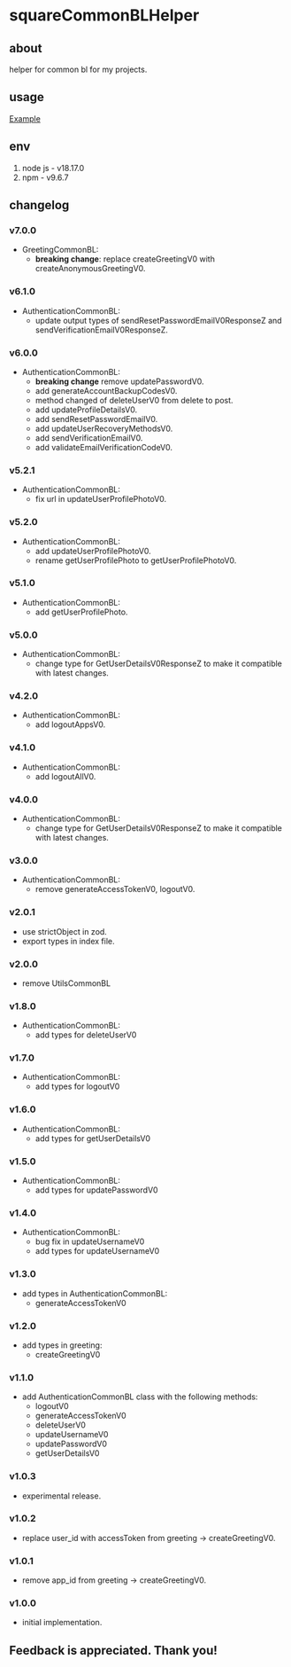 # squareCommonBLHelper

## about

helper for common bl for my projects.

## usage

[Example](./example.js)

## env

1. node js - v18.17.0
2. npm - v9.6.7

## changelog

### v7.0.0

- GreetingCommonBL:
  - **breaking change**: replace createGreetingV0 with createAnonymousGreetingV0.

### v6.1.0

- AuthenticationCommonBL:
  - update output types of sendResetPasswordEmailV0ResponseZ and sendVerificationEmailV0ResponseZ.

### v6.0.0

- AuthenticationCommonBL:
  - **breaking change** remove updatePasswordV0.
  - add generateAccountBackupCodesV0.
  - method changed of deleteUserV0 from delete to post.
  - add updateProfileDetailsV0.
  - add sendResetPasswordEmailV0.
  - add updateUserRecoveryMethodsV0.
  - add sendVerificationEmailV0.
  - add validateEmailVerificationCodeV0.

### v5.2.1

- AuthenticationCommonBL:
  - fix url in updateUserProfilePhotoV0.

### v5.2.0

- AuthenticationCommonBL:
  - add updateUserProfilePhotoV0.
  - rename getUserProfilePhoto to getUserProfilePhotoV0.

### v5.1.0

- AuthenticationCommonBL:
  - add getUserProfilePhoto.

### v5.0.0

- AuthenticationCommonBL:
  - change type for GetUserDetailsV0ResponseZ to make it compatible with latest changes.

### v4.2.0

- AuthenticationCommonBL:
  - add logoutAppsV0.

### v4.1.0

- AuthenticationCommonBL:
  - add logoutAllV0.

### v4.0.0

- AuthenticationCommonBL:
  - change type for GetUserDetailsV0ResponseZ to make it compatible with latest changes.

### v3.0.0

- AuthenticationCommonBL:
  - remove generateAccessTokenV0, logoutV0.

### v2.0.1

- use strictObject in zod.
- export types in index file.

### v2.0.0

- remove UtilsCommonBL

### v1.8.0

- AuthenticationCommonBL:
  - add types for deleteUserV0

### v1.7.0

- AuthenticationCommonBL:
  - add types for logoutV0

### v1.6.0

- AuthenticationCommonBL:
  - add types for getUserDetailsV0

### v1.5.0

- AuthenticationCommonBL:
  - add types for updatePasswordV0

### v1.4.0

- AuthenticationCommonBL:
  - bug fix in updateUsernameV0
  - add types for updateUsernameV0

### v1.3.0

- add types in AuthenticationCommonBL:
  - generateAccessTokenV0

### v1.2.0

- add types in greeting:
  - createGreetingV0

### v1.1.0

- add AuthenticationCommonBL class with the following methods:
  - logoutV0
  - generateAccessTokenV0
  - deleteUserV0
  - updateUsernameV0
  - updatePasswordV0
  - getUserDetailsV0

### v1.0.3

- experimental release.

### v1.0.2

- replace user_id with accessToken from greeting -> createGreetingV0.

### v1.0.1

- remove app_id from greeting -> createGreetingV0.

### v1.0.0

- initial implementation.

## Feedback is appreciated. Thank you!
